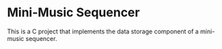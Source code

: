 # Mini-Music Sequencer
 This is a C project that implements the data storage component of a mini-music sequencer.
